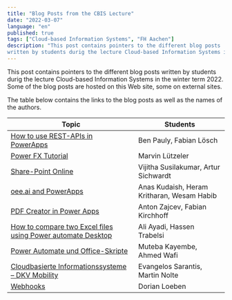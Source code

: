 ```yaml
---
title: "Blog Posts from the CBIS Lecture"
date: "2022-03-07"
language: "en"
published: true
tags: ["Cloud-based Information Systems", "FH Aachen"]
description: "This post contains pointers to the different blog posts 
written by students durig the lecture Cloud-based Information Systems in the winter term 2022."
---
```


This post contains pointers to the different blog posts
written by students durig the lecture Cloud-based Information Systems in the winter term 2022.
Some of the blog posts are hosted on this Web site, some on external sites.

The table below contains the links to the blog posts as well as the names of the authors.

| Topic                                                                                                                                                         | Students                                   |
| ------------------------------------------------------------------------------------------------------------------------------------------------------------- | ------------------------------------------ |
| [How to use REST-APIs in PowerApps](https://powerusers.microsoft.com/t5/Power-Platform-Integrations/Tutorial-How-to-use-a-REST-API-in-Power-Apps/m-p/2003174) | Ben Pauly, Fabian Lösch                    |
| [Power FX Tutorial](https://youtu.be/Vwg97jsvcwU)                                                                                                             | Marvin Lützeler                            |
| [Share-Point Online](/teaching/lectures/2022/winter_term/cbis/sharepoint_online)                                                                              | Vijitha Susilakumar, Artur Sichwardt       |
| [oee.ai and PowerApps](./cbis/oeeai_powerapps)                                                                                                                | Anas Kudaish, Heram Kritharan, Wesam Habib |
| [PDF Creator in Power Apps](./cbis/pdf_creator)                                                                                                               | Anton Zajcev, Fabian Kirchhoff             |
| [How to compare two Excel files using Power automate Desktop](/teaching/lectures/2022/winter_term/cbis/compare_excel)                                                                           | Ali Ayadi, Hassen Trabelsi                 |
| [Power Automate und Office-Skripte](/teaching/lectures/2022/winter_term/cbis/office_script)                                                                                                     | Muteba Kayembe, Ahmed Wafi                 |
| [Cloudbasierte Informationssysteme – DKV Mobility](https://techcommunity.microsoft.com/t5/excel/cloudbasierte-informationssysteme-dkv-mobility/m-p/3754017)   | Evangelos Sarantis, Martin Nolte           |
| [Webhooks](/teaching/lectures/2022/winter_term/cbis/webhooks)                                                                                                                                   | Dorian Loeben                              |
